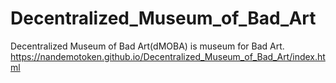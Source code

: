 # Decentralized_Museum_of_Bad_Art
Decentralized Museum of Bad Art(dMOBA) is museum for Bad Art.
https://nandemotoken.github.io/Decentralized_Museum_of_Bad_Art/index.html
